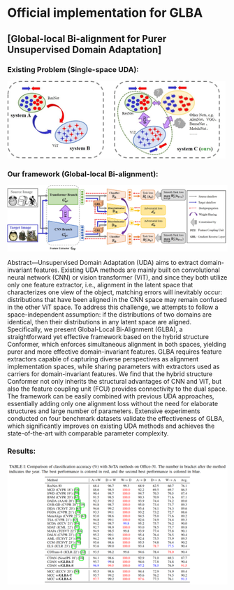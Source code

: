 # Official implementation for **GLBA**

## [**Global-local Bi-alignment for Purer Unsupervised Domain Adaptation**]

### Existing Problem (Single-space UDA):  

<img src="figs/problem.jpg" width="500" div align=center/>

### Our framework (Global-local Bi-alignment):  

<img src="figs/GLBA.jpg" width="800" div align=center/>

Abstract—Unsupervised Domain Adaptation (UDA) aims to extract domain-invariant features. Existing UDA methods are mainly built on convolutional neural network (CNN) or vision transformer (ViT), and since they both utilize only one feature extractor, i.e., alignment in the latent space that characterizes one view of the object, matching errors will inevitably occur: distributions that have been aligned in the CNN space may remain confused in the other ViT space. To address this challenge, we attempts to follow a space-independent assumption: if the
distributions of two domains are identical, then their distributions in any latent space are aligned. Specifically, we present Global-Local Bi-Alignment (GLBA), a straightforward yet effective
framework based on the hybrid structure Conformer, which enforces simultaneous alignment in both spaces, yielding purer and more effective domain-invariant features. GLBA requires feature extractors capable of capturing diverse perspectives as alignment implementation spaces, while sharing parameters with extractors used as carriers for domain-invariant features. We find that the hybrid structure Conformer not only inherits the structural advantages of CNN and ViT, but also the feature coupling unit (FCU) provides connectivity to the dual space. The framework can be easily combined with previous UDA approaches, essentially adding only one alignment loss without the need for elaborate structures and large number of parameters. Extensive experiments conducted on four benchmark datasets validate the effectiveness of GLBA, which significantly improves on existing UDA methods and achieves the state-of-the-art with comparable parameter complexity.

### Results:  
<img src="figs/Office-31.png" width="800" div align=center/>
